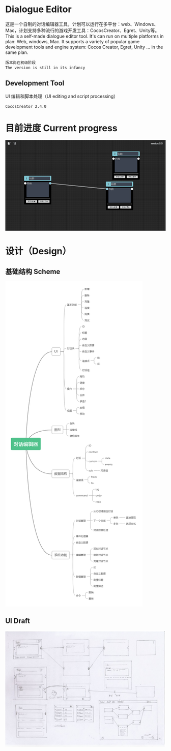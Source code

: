 # Dialogue Editor
这是一个自制的对话编辑器工具，计划可以运行在多平台：web、Windows、Mac，计划支持多种流行的游戏开发工具：CocosCreator、Egret、Unity等。
This is a self-made dialogue editor tool. It's can run on multiple platforms in plan: Web, windows, Mac. It supports a variety of popular game development tools and engine system: Cocos Creator, Egret, Unity ... in the same plan.

    版本尚在初级阶段
    The version is still in its infancy

## Development Tool
UI 编辑和脚本处理（UI editing and script processing）

    CocosCreator 2.4.0

# 目前进度 Current progress

![image](https://raw.githubusercontent.com/nowpaper/DialogueEditor/master/images/progress1.gif)

# 设计（Design）

## 基础结构 Scheme
![image](https://raw.githubusercontent.com/nowpaper/DialogueEditor/master/images/pic1.jpg)

## UI Draft
![image](https://raw.githubusercontent.com/nowpaper/DialogueEditor/master/images/pic2.jpg)
